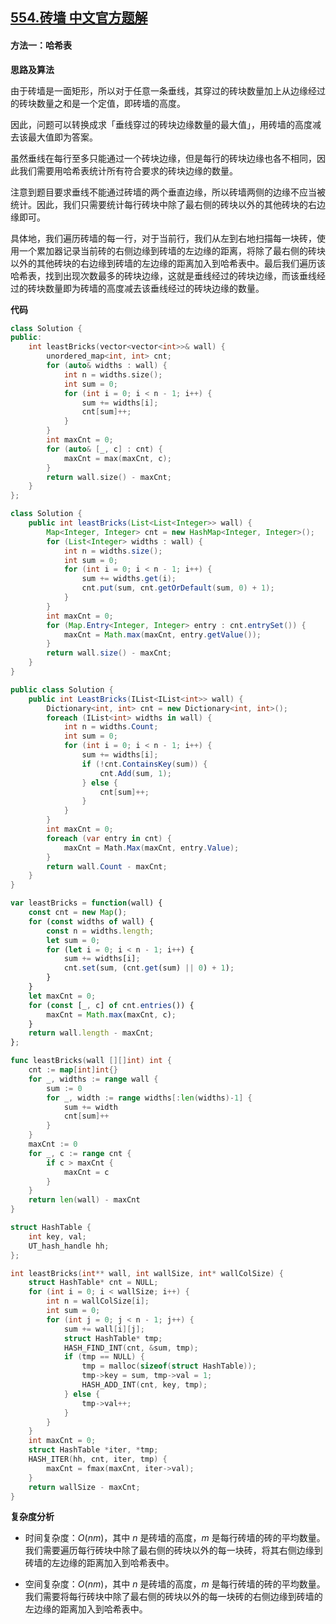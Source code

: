 ## [554.砖墙 中文官方题解](https://leetcode.cn/problems/brick-wall/solutions/100000/zhuan-qiang-by-leetcode-solution-2kls)

#### 方法一：哈希表

**思路及算法**

由于砖墙是一面矩形，所以对于任意一条垂线，其穿过的砖块数量加上从边缘经过的砖块数量之和是一个定值，即砖墙的高度。

因此，问题可以转换成求「垂线穿过的砖块边缘数量的最大值」，用砖墙的高度减去该最大值即为答案。

虽然垂线在每行至多只能通过一个砖块边缘，但是每行的砖块边缘也各不相同，因此我们需要用哈希表统计所有符合要求的砖块边缘的数量。

注意到题目要求垂线不能通过砖墙的两个垂直边缘，所以砖墙两侧的边缘不应当被统计。因此，我们只需要统计每行砖块中除了最右侧的砖块以外的其他砖块的右边缘即可。

具体地，我们遍历砖墙的每一行，对于当前行，我们从左到右地扫描每一块砖，使用一个累加器记录当前砖的右侧边缘到砖墙的左边缘的距离，将除了最右侧的砖块以外的其他砖块的右边缘到砖墙的左边缘的距离加入到哈希表中。最后我们遍历该哈希表，找到出现次数最多的砖块边缘，这就是垂线经过的砖块边缘，而该垂线经过的砖块数量即为砖墙的高度减去该垂线经过的砖块边缘的数量。

**代码**

```C++ [sol1-C++]
class Solution {
public:
    int leastBricks(vector<vector<int>>& wall) {
        unordered_map<int, int> cnt;
        for (auto& widths : wall) {
            int n = widths.size();
            int sum = 0;
            for (int i = 0; i < n - 1; i++) {
                sum += widths[i];
                cnt[sum]++;
            }
        }
        int maxCnt = 0;
        for (auto& [_, c] : cnt) {
            maxCnt = max(maxCnt, c);
        }
        return wall.size() - maxCnt;
    }
};
```

```Java [sol1-Java]
class Solution {
    public int leastBricks(List<List<Integer>> wall) {
        Map<Integer, Integer> cnt = new HashMap<Integer, Integer>();
        for (List<Integer> widths : wall) {
            int n = widths.size();
            int sum = 0;
            for (int i = 0; i < n - 1; i++) {
                sum += widths.get(i);
                cnt.put(sum, cnt.getOrDefault(sum, 0) + 1);
            }
        }
        int maxCnt = 0;
        for (Map.Entry<Integer, Integer> entry : cnt.entrySet()) {
            maxCnt = Math.max(maxCnt, entry.getValue());
        }
        return wall.size() - maxCnt;
    }
}
```

```C# [sol1-C#]
public class Solution {
    public int LeastBricks(IList<IList<int>> wall) {
        Dictionary<int, int> cnt = new Dictionary<int, int>();
        foreach (IList<int> widths in wall) {
            int n = widths.Count;
            int sum = 0;
            for (int i = 0; i < n - 1; i++) {
                sum += widths[i];
                if (!cnt.ContainsKey(sum)) {
                    cnt.Add(sum, 1);
                } else {
                    cnt[sum]++;
                }
            }
        }
        int maxCnt = 0;
        foreach (var entry in cnt) {
            maxCnt = Math.Max(maxCnt, entry.Value);
        }
        return wall.Count - maxCnt;
    }
}
```

```JavaScript [sol1-JavaScript]
var leastBricks = function(wall) {
    const cnt = new Map();
    for (const widths of wall) {
        const n = widths.length;
        let sum = 0;
        for (let i = 0; i < n - 1; i++) {
            sum += widths[i];
            cnt.set(sum, (cnt.get(sum) || 0) + 1);
        }
    }
    let maxCnt = 0;
    for (const [_, c] of cnt.entries()) {
        maxCnt = Math.max(maxCnt, c);
    }
    return wall.length - maxCnt;
};
```

```go [sol1-Golang]
func leastBricks(wall [][]int) int {
    cnt := map[int]int{}
    for _, widths := range wall {
        sum := 0
        for _, width := range widths[:len(widths)-1] {
            sum += width
            cnt[sum]++
        }
    }
    maxCnt := 0
    for _, c := range cnt {
        if c > maxCnt {
            maxCnt = c
        }
    }
    return len(wall) - maxCnt
}
```

```C [sol1-C]
struct HashTable {
    int key, val;
    UT_hash_handle hh;
};

int leastBricks(int** wall, int wallSize, int* wallColSize) {
    struct HashTable* cnt = NULL;
    for (int i = 0; i < wallSize; i++) {
        int n = wallColSize[i];
        int sum = 0;
        for (int j = 0; j < n - 1; j++) {
            sum += wall[i][j];
            struct HashTable* tmp;
            HASH_FIND_INT(cnt, &sum, tmp);
            if (tmp == NULL) {
                tmp = malloc(sizeof(struct HashTable));
                tmp->key = sum, tmp->val = 1;
                HASH_ADD_INT(cnt, key, tmp);
            } else {
                tmp->val++;
            }
        }
    }
    int maxCnt = 0;
    struct HashTable *iter, *tmp;
    HASH_ITER(hh, cnt, iter, tmp) {
        maxCnt = fmax(maxCnt, iter->val);
    }
    return wallSize - maxCnt;
}
```

**复杂度分析**

- 时间复杂度：$O(nm)$，其中 $n$ 是砖墙的高度，$m$ 是每行砖墙的砖的平均数量。我们需要遍历每行砖块中除了最右侧的砖块以外的每一块砖，将其右侧边缘到砖墙的左边缘的距离加入到哈希表中。

- 空间复杂度：$O(nm)$，其中 $n$ 是砖墙的高度，$m$ 是每行砖墙的砖的平均数量。我们需要将每行砖块中除了最右侧的砖块以外的每一块砖的右侧边缘到砖墙的左边缘的距离加入到哈希表中。